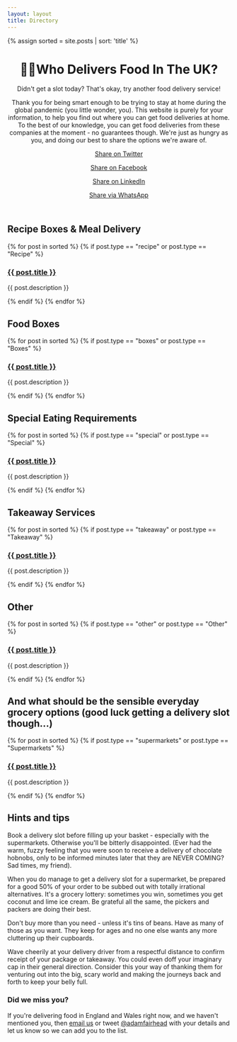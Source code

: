 ```yaml
---
layout: layout
title: Directory
---
```

{% assign sorted = site.posts | sort: 'title' %}

<header>
  <h1><span>🚚💨</span>Who Delivers Food In The UK?</h1>
  <p>Didn't get a slot today? That's okay, try another food delivery service!</p>

  <p class="detail">Thank you for being smart enough to be trying to stay at home during the global pandemic (you little wonder, you). This website is purely for your information, to help you find out where you can get food deliveries at home. To the best of our knowledge, you can get food deliveries from these companies at the moment - no guarantees though. We're just as hungry as you, and doing our best to share the options we're aware of.</p>

  <a class="twitter" href="http://twitter.com/share?text=A Directory Of Everyone Who Delivers Food In The UK:&url=https://whodeliversfood.co.uk&hashtags=covid19">Share on Twitter</a>

  <a class="facebook" href="https://www.facebook.com/sharer/sharer.php?u=https%3A//whodeliversfood.co.uk">Share on Facebook</a>

  <a class="linkedin" href="https://www.linkedin.com/shareArticle?mini=true&url=https%3A//whodeliversfood.co.uk&title=Who%20Delivers%20Food%20In%20The%20UK?&summary=A%20directory%20of%20everyone%20who%20delivers%20food%20in%20the%20UK!&source=">Share on LinkedIn</a>

  <a class="whatsapp" href="whatsapp://send?text=A Directory Of Everyone Who Delivers Food In The UK: https://whodeliversfood.co.uk" data-action="share/whatsapp/share">Share via WhatsApp</a>
</header>

<h2>Recipe Boxes & Meal Delivery</h2>
{% for post in sorted %}
{% if post.type == "recipe" or post.type == "Recipe" %}
<article>
  <h3><a href="{{ post.source }}">{{ post.title }}</a></h3>
  <p>{{ post.description }}</p>
</article>
{% endif %}
{% endfor %}

<h2>Food Boxes</h2>
{% for post in sorted %}
{% if post.type == "boxes" or post.type == "Boxes" %}
<article>
  <h3><a href="{{ post.source }}">{{ post.title }}</a></h3>
  <p>{{ post.description }}</p>
</article>
{% endif %}
{% endfor %}

<h2>Special Eating Requirements</h2>
{% for post in sorted %}
{% if post.type == "special" or post.type == "Special" %}
<article>
  <h3><a href="{{ post.source }}">{{ post.title }}</a></h3>
  <p>{{ post.description }}</p>
</article>
{% endif %}
{% endfor %}

<h2>Takeaway Services</h2>
{% for post in sorted %}
{% if post.type == "takeaway" or post.type == "Takeaway"  %}
<article>
  <h3><a href="{{ post.source }}">{{ post.title }}</a></h3>
  <p>{{ post.description }}</p>
</article>
{% endif %}
{% endfor %}

<h2>Other</h2>
{% for post in sorted %}
{% if post.type == "other" or post.type == "Other" %}
<article>
  <h3><a href="{{ post.source }}">{{ post.title }}</a></h3>
  <p>{{ post.description }}</p>
</article>
{% endif %}
{% endfor %}

<h2>And what should be the sensible everyday grocery options (good luck getting a delivery slot though...)</h2>
{% for post in sorted %}
{% if post.type == "supermarkets" or post.type == "Supermarkets" %}
<article>
  <h3><a href="{{ post.source }}">{{ post.title }}</a></h3>
  <p>{{ post.description }}</p>
</article>
{% endif %}
{% endfor %}


<h2>Hints and tips</h2>
<p>Book a delivery slot before filling up your basket - especially with the supermarkets. Otherwise you'll be bitterly disappointed. (Ever had the warm, fuzzy feeling that you were soon to receive a delivery of chocolate hobnobs, only to be informed minutes later that they are NEVER COMING? Sad times, my friend).</p>
<p>When you do manage to get a delivery slot for a supermarket, be prepared for a good 50% of your order to be subbed out with totally irrational alternatives. It's a grocery lottery: sometimes you win, sometimes you get coconut and lime ice cream. Be grateful all the same, the pickers and packers are doing their best.</p>
<p>Don't buy more than you need - unless it's tins of beans. Have as many of those as you want. They keep for ages and no one else wants any more cluttering up their cupboards.</p>
<p>Wave cheerily at your delivery driver from a respectful distance to confirm receipt of your package or takeaway. You could even doff your imaginary cap in their general direction. Consider this your way of thanking them for venturing out into the big, scary world and making the journeys back and forth to keep your belly full.</p>

<article class="missed">
  <h3>Did we miss you?</h3>
  <p>If you're delivering food in England and Wales right now, and we haven't mentioned you, then <a href="mailto:hello+food@fairheadcreative.com">email us</a> or tweet <a href="https://twitter.com/adamfairhead/">@adamfairhead</a> with your details and let us know so we can add you to the list.</p>
</article>
